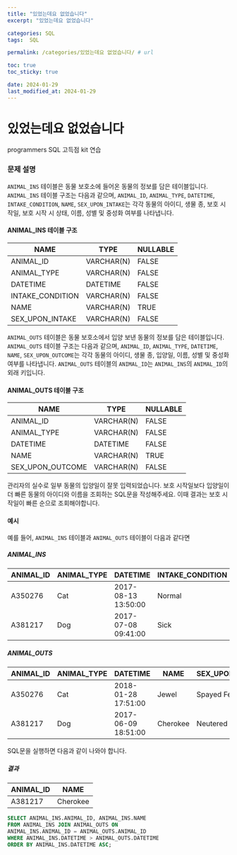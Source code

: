 ```yaml
---
title: "있었는데요 없었습니다"
excerpt: "있었는데요 없었습니다"

categories: SQL
tags:  SQL

permalink: /categories/있었는데요 없었습니다/ # url

toc: true
toc_sticky: true

date: 2024-01-29
last_modified_at: 2024-01-29
---
```


# 있었는데요 없었습니다

programmers SQL 고득점 kit 연습

### 문제 설명
`ANIMAL_INS` 테이블은 동물 보호소에 들어온 동물의 정보를 담은 테이블입니다. `ANIMAL_INS` 테이블 구조는 다음과 같으며, `ANIMAL_ID`, `ANIMAL_TYPE`, `DATETIME`, `INTAKE_CONDITION`, `NAME`, `SEX_UPON_INTAKE`는 각각 동물의 아이디, 생물 종, 보호 시작일, 보호 시작 시 상태, 이름, 성별 및 중성화 여부를 나타냅니다.

#### ANIMAL_INS 테이블 구조

| NAME             | TYPE        | NULLABLE |
|------------------|-------------|----------|
| ANIMAL_ID        | VARCHAR(N)  | FALSE    |
| ANIMAL_TYPE      | VARCHAR(N)  | FALSE    |
| DATETIME         | DATETIME    | FALSE    |
| INTAKE_CONDITION | VARCHAR(N)  | FALSE    |
| NAME             | VARCHAR(N)  | TRUE     |
| SEX_UPON_INTAKE  | VARCHAR(N)  | FALSE    |

`ANIMAL_OUTS` 테이블은 동물 보호소에서 입양 보낸 동물의 정보를 담은 테이블입니다. `ANIMAL_OUTS` 테이블 구조는 다음과 같으며, `ANIMAL_ID`, `ANIMAL_TYPE`, `DATETIME`, `NAME`, `SEX_UPON_OUTCOME`는 각각 동물의 아이디, 생물 종, 입양일, 이름, 성별 및 중성화 여부를 나타냅니다. `ANIMAL_OUTS` 테이블의 `ANIMAL_ID`는 `ANIMAL_INS`의 `ANIMAL_ID`의 외래 키입니다.

#### ANIMAL_OUTS 테이블 구조

| NAME             | TYPE        | NULLABLE |
|------------------|-------------|----------|
| ANIMAL_ID        | VARCHAR(N)  | FALSE    |
| ANIMAL_TYPE      | VARCHAR(N)  | FALSE    |
| DATETIME         | DATETIME    | FALSE    |
| NAME             | VARCHAR(N)  | TRUE     |
| SEX_UPON_OUTCOME | VARCHAR(N)  | FALSE    |

관리자의 실수로 일부 동물의 입양일이 잘못 입력되었습니다. 보호 시작일보다 입양일이 더 빠른 동물의 아이디와 이름을 조회하는 SQL문을 작성해주세요. 이때 결과는 보호 시작일이 빠른 순으로 조회해야합니다.

#### 예시
예를 들어, `ANIMAL_INS` 테이블과 `ANIMAL_OUTS` 테이블이 다음과 같다면

##### ANIMAL_INS

| ANIMAL_ID | ANIMAL_TYPE | DATETIME           | INTAKE_CONDITION | NAME      | SEX_UPON_INTAKE |
|-----------|-------------|--------------------|------------------|-----------|-----------------|
| A350276   | Cat         | 2017-08-13 13:50:00| Normal           | Jewel     | Spayed Female   |
| A381217   | Dog         | 2017-07-08 09:41:00| Sick             | Cherokee  | Neutered Male   |

##### ANIMAL_OUTS

| ANIMAL_ID | ANIMAL_TYPE | DATETIME           | NAME      | SEX_UPON_OUTCOME |
|-----------|-------------|--------------------|-----------|------------------|
| A350276   | Cat         | 2018-01-28 17:51:00| Jewel     | Spayed Female    |
| A381217   | Dog         | 2017-06-09 18:51:00| Cherokee  | Neutered Male    |

SQL문을 실행하면 다음과 같이 나와야 합니다.

##### 결과

| ANIMAL_ID | NAME      |
|-----------|-----------|
| A381217   | Cherokee  |

```sql
SELECT ANIMAL_INS.ANIMAL_ID, ANIMAL_INS.NAME
FROM ANIMAL_INS JOIN ANIMAL_OUTS ON
ANIMAL_INS.ANIMAL_ID = ANIMAL_OUTS.ANIMAL_ID
WHERE ANIMAL_INS.DATETIME > ANIMAL_OUTS.DATETIME
ORDER BY ANIMAL_INS.DATETIME ASC;
```
